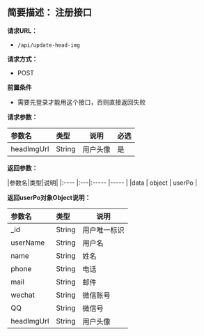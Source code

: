 **简要描述：** 
注册接口
- 

**请求URL：** 
- ` /api/update-head-img `
  
**请求方式：**
- POST 

**前置条件**
- 需要先登录才能用这个接口，否则直接返回失败

**请求参数：** 

|参数名|类型|说明| 必选 |
|:---- |:----- |-----  |-----|
|headImgUrl |String   |用户头像     |是|


**返回参数：** 

|参数名|类型|说明|
|:----    |:---|:----- |-----   |
|data | object   |   userPo    |


**返回userPo对象Object说明：** 

|参数名|类型|说明|
|:---- |:----- |-----  |
|_id   |String   |用户唯一标识       |
|userName |String   |用户名     |
|name |String   |姓名    |
|phone |String   |电话    |
|mail |String   |邮件    |
|wechat |String   |微信账号    |
|QQ |String   |微信号    |
|headImgUrl |String   |用户头像     |





